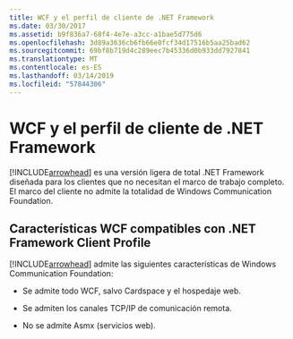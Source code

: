 ```yaml
---
title: WCF y el perfil de cliente de .NET Framework
ms.date: 03/30/2017
ms.assetid: b9f836a7-68f4-4e7e-a3cc-a1bae5d775d6
ms.openlocfilehash: 3d89a3636cb6fb66e0fcf34d17516b5aa25bad62
ms.sourcegitcommit: 69bf8b719d4c289eec7b45336d0b933dd7927841
ms.translationtype: MT
ms.contentlocale: es-ES
ms.lasthandoff: 03/14/2019
ms.locfileid: "57844306"
---
```

# <a name="wcf-and-net-framework-client-profile"></a>WCF y el perfil de cliente de .NET Framework
[!INCLUDE[arrowhead](../../../includes/arrowhead-md.md)] es una versión ligera de total .NET Framework diseñada para los clientes que no necesitan el marco de trabajo completo. El marco del cliente no admite la totalidad de Windows Communication Foundation.  
  
## <a name="wcf-features-supported-by-the-net-framework-client-profile"></a>Características WCF compatibles con .NET Framework Client Profile  
 [!INCLUDE[arrowhead](../../../includes/arrowhead-md.md)] admite las siguientes características de Windows Communication Foundation:  
  
-   Se admite todo WCF, salvo Cardspace y el hospedaje web.  
  
-   Se admiten los canales TCP/IP de comunicación remota.  
  
-   No se admite Asmx (servicios web).
